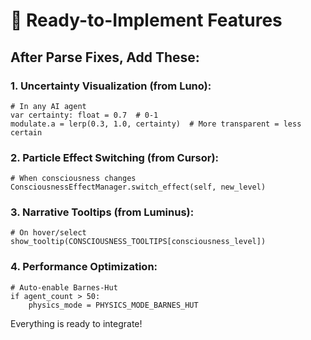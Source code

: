 # 🚀 Ready-to-Implement Features

## After Parse Fixes, Add These:

### 1. Uncertainty Visualization (from Luno):
```gdscript
# In any AI agent
var certainty: float = 0.7  # 0-1
modulate.a = lerp(0.3, 1.0, certainty)  # More transparent = less certain
```

### 2. Particle Effect Switching (from Cursor):
```gdscript
# When consciousness changes
ConsciousnessEffectManager.switch_effect(self, new_level)
```

### 3. Narrative Tooltips (from Luminus):
```gdscript
# On hover/select
show_tooltip(CONSCIOUSNESS_TOOLTIPS[consciousness_level])
```

### 4. Performance Optimization:
```gdscript
# Auto-enable Barnes-Hut
if agent_count > 50:
    physics_mode = PHYSICS_MODE_BARNES_HUT
```

Everything is ready to integrate!